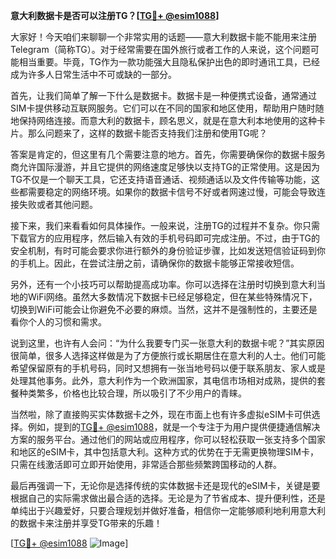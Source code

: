 **意大利数据卡是否可以注册TG？[[TG💪+ @esim1088](https://t.me/s/esim1088)]**

大家好！今天咱们来聊聊一个非常实用的话题——意大利数据卡能不能用来注册Telegram（简称TG）。对于经常需要在国外旅行或者工作的人来说，这个问题可能相当重要。毕竟，TG作为一款功能强大且隐私保护出色的即时通讯工具，已经成为许多人日常生活中不可或缺的一部分。

首先，让我们简单了解一下什么是数据卡。数据卡是一种便携式设备，通常通过SIM卡提供移动互联网服务。它们可以在不同的国家和地区使用，帮助用户随时随地保持网络连接。而意大利的数据卡，顾名思义，就是在意大利本地使用的这种卡片。那么问题来了，这样的数据卡能否支持我们注册和使用TG呢？

答案是肯定的，但这里有几个需要注意的地方。首先，你需要确保你的数据卡服务商允许国际漫游，并且它提供的网络速度足够快以支持TG的正常使用。这是因为TG不仅是一个聊天工具，它还支持语音通话、视频通话以及文件传输等功能，这些都需要稳定的网络环境。如果你的数据卡信号不好或者网速过慢，可能会导致连接失败或者其他问题。

接下来，我们来看看如何具体操作。一般来说，注册TG的过程并不复杂。你只需下载官方的应用程序，然后输入有效的手机号码即可完成注册。不过，由于TG的安全机制，有时可能会要求你进行额外的身份验证步骤，比如发送短信验证码到你的手机上。因此，在尝试注册之前，请确保你的数据卡能够正常接收短信。

另外，还有一个小技巧可以帮助提高成功率。你可以选择在注册时切换到意大利当地的WiFi网络。虽然大多数情况下数据卡已经足够稳定，但在某些特殊情况下，切换到WiFi可能会让你避免不必要的麻烦。当然，这并不是强制性的，主要还是看你个人的习惯和需求。

说到这里，也许有人会问：“为什么我要专门买一张意大利的数据卡呢？”其实原因很简单，很多人选择这样做是为了方便旅行或长期居住在意大利的人士。他们可能希望保留原有的手机号码，同时又想拥有一张当地号码以便于联系朋友、家人或是处理其他事务。此外，意大利作为一个欧洲国家，其电信市场相对成熟，提供的套餐种类繁多，价格也比较合理，所以吸引了不少用户的青睐。

当然啦，除了直接购买实体数据卡之外，现在市面上也有许多虚拟eSIM卡可供选择。例如，提到的[TG💪+ @esim1088](https://t.me/s/esim1088)，就是一个专注于为用户提供便捷通信解决方案的服务平台。通过他们的网站或应用程序，你可以轻松获取一张支持多个国家和地区的eSIM卡，其中包括意大利。这种方式的优势在于无需更换物理SIM卡，只需在线激活即可立即开始使用，非常适合那些频繁跨国移动的人群。

最后再强调一下，无论你是选择传统的实体数据卡还是现代的eSIM卡，关键是要根据自己的实际需求做出最合适的选择。无论是为了节省成本、提升便利性，还是单纯出于兴趣爱好，只要合理规划并做好准备，相信你一定能够顺利地利用意大利的数据卡来注册并享受TG带来的乐趣！

[[TG💪+ @esim1088](https://t.me/s/esim1088) ![Image](https://i.postimg.cc/4NQfJmqS/Snipaste-2025-05-13-00-14-12.png)]